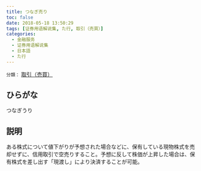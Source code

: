 ```yaml
---
title: つなぎ売り
toc: false
date: 2018-05-18 13:50:29
tags: [证券用语解说集, た行, 取引（売買）]
categories:
  - 金融服务
  - 证券用语解说集
  - 日本語
  - た行
---
```


`分類：` [取引（売買）](/tags/取引（売買）/)

## ひらがな

つなぎうり

## 説明

ある株式について値下がりが予想された場合などに、保有している現物株式を売却せずに、信用取引で空売りすること。予想に反して株価が上昇した場合は、保有株式を差し出す「現渡し」により決済することが可能。
